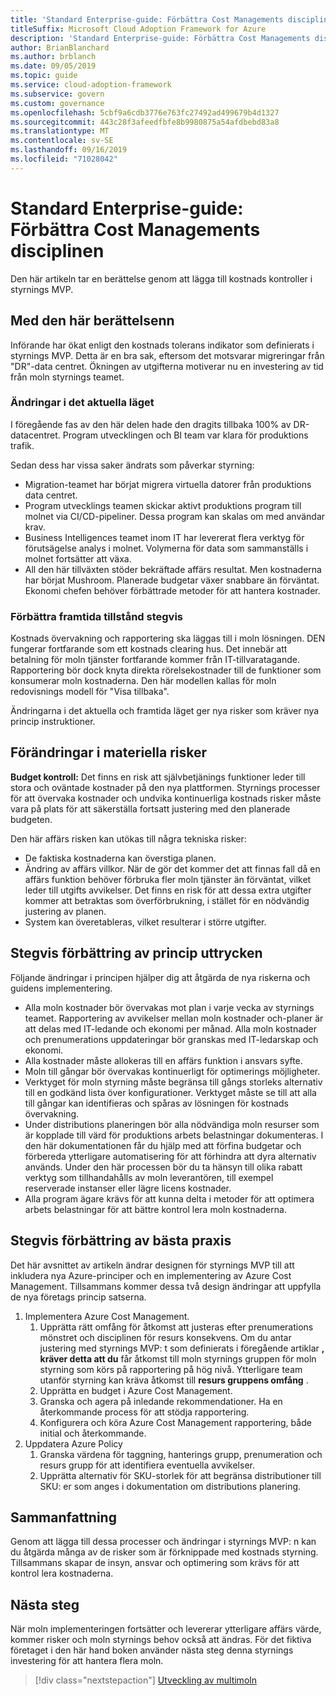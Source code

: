 ```yaml
---
title: 'Standard Enterprise-guide: Förbättra Cost Managements disciplinen'
titleSuffix: Microsoft Cloud Adoption Framework for Azure
description: 'Standard Enterprise-guide: Förbättra Cost Managements disciplinen'
author: BrianBlanchard
ms.author: brblanch
ms.date: 09/05/2019
ms.topic: guide
ms.service: cloud-adoption-framework
ms.subservice: govern
ms.custom: governance
ms.openlocfilehash: 5cbf9a6cdb3776e763fc27492ad499679b4d1327
ms.sourcegitcommit: 443c28f3afeedfbfe8b9980875a54afdbebd83a8
ms.translationtype: MT
ms.contentlocale: sv-SE
ms.lasthandoff: 09/16/2019
ms.locfileid: "71028042"
---
```

# <a name="standard-enterprise-guide-improve-the-cost-management-discipline"></a>Standard Enterprise-guide: Förbättra Cost Managements disciplinen

Den här artikeln tar en berättelse genom att lägga till kostnads kontroller i styrnings MVP.

## <a name="advancing-the-narrative"></a>Med den här berättelsenn

Införande har ökat enligt den kostnads tolerans indikator som definierats i styrnings MVP. Detta är en bra sak, eftersom det motsvarar migreringar från "DR"-data centret. Ökningen av utgifterna motiverar nu en investering av tid från moln styrnings teamet.

### <a name="changes-in-the-current-state"></a>Ändringar i det aktuella läget

I föregående fas av den här delen hade den dragits tillbaka 100% av DR-datacentret. Program utvecklingen och BI team var klara för produktions trafik.

Sedan dess har vissa saker ändrats som påverkar styrning:

- Migration-teamet har börjat migrera virtuella datorer från produktions data centret.
- Program utvecklings teamen skickar aktivt produktions program till molnet via CI/CD-pipeliner. Dessa program kan skalas om med användar krav.
- Business Intelligences teamet inom IT har levererat flera verktyg för förutsägelse analys i molnet. Volymerna för data som sammanställs i molnet fortsätter att växa.
- All den här tillväxten stöder bekräftade affärs resultat. Men kostnaderna har börjat Mushroom. Planerade budgetar växer snabbare än förväntat. Ekonomi chefen behöver förbättrade metoder för att hantera kostnader.

### <a name="incrementally-improve-the-future-state"></a>Förbättra framtida tillstånd stegvis

Kostnads övervakning och rapportering ska läggas till i moln lösningen. DEN fungerar fortfarande som ett kostnads clearing hus. Det innebär att betalning för moln tjänster fortfarande kommer från IT-tillvaratagande. Rapportering bör dock knyta direkta rörelsekostnader till de funktioner som konsumerar moln kostnaderna. Den här modellen kallas för moln redovisnings modell för "Visa tillbaka".

Ändringarna i det aktuella och framtida läget ger nya risker som kräver nya princip instruktioner.

## <a name="changes-in-tangible-risks"></a>Förändringar i materiella risker

**Budget kontroll:** Det finns en risk att självbetjänings funktioner leder till stora och oväntade kostnader på den nya plattformen. Styrnings processer för att övervaka kostnader och undvika kontinuerliga kostnads risker måste vara på plats för att säkerställa fortsatt justering med den planerade budgeten.

Den här affärs risken kan utökas till några tekniska risker:

- De faktiska kostnaderna kan överstiga planen.
- Ändring av affärs villkor. När de gör det kommer det att finnas fall då en affärs funktion behöver förbruka fler moln tjänster än förväntat, vilket leder till utgifts avvikelser. Det finns en risk för att dessa extra utgifter kommer att betraktas som överförbrukning, i stället för en nödvändig justering av planen.
- System kan överetableras, vilket resulterar i större utgifter.

## <a name="incremental-improvement-of-the-policy-statements"></a>Stegvis förbättring av princip uttrycken

Följande ändringar i principen hjälper dig att åtgärda de nya riskerna och guidens implementering.

- Alla moln kostnader bör övervakas mot plan i varje vecka av styrnings teamet. Rapportering av avvikelser mellan moln kostnader och-planer är att delas med IT-ledande och ekonomi per månad. Alla moln kostnader och prenumerations uppdateringar bör granskas med IT-ledarskap och ekonomi.
- Alla kostnader måste allokeras till en affärs funktion i ansvars syfte.
- Moln till gångar bör övervakas kontinuerligt för optimerings möjligheter.
- Verktyget för moln styrning måste begränsa till gångs storleks alternativ till en godkänd lista över konfigurationer. Verktyget måste se till att alla till gångar kan identifieras och spåras av lösningen för kostnads övervakning.
- Under distributions planeringen bör alla nödvändiga moln resurser som är kopplade till värd för produktions arbets belastningar dokumenteras. I den här dokumentationen får du hjälp med att förfina budgetar och förbereda ytterligare automatisering för att förhindra att dyra alternativ används. Under den här processen bör du ta hänsyn till olika rabatt verktyg som tillhandahålls av moln leverantören, till exempel reserverade instanser eller lägre licens kostnader.
- Alla program ägare krävs för att kunna delta i metoder för att optimera arbets belastningar för att bättre kontrol lera moln kostnaderna.

## <a name="incremental-improvement-of-the-best-practices"></a>Stegvis förbättring av bästa praxis

Det här avsnittet av artikeln ändrar designen för styrnings MVP till att inkludera nya Azure-principer och en implementering av Azure Cost Management. Tillsammans kommer dessa två design ändringar att uppfylla de nya företags princip satserna.

1. Implementera Azure Cost Management.
    1. Upprätta rätt omfång för åtkomst att justeras efter prenumerations mönstret och disciplinen för resurs konsekvens. Om du antar justering med styrnings MVP: t som definierats i föregående artiklar **, kräver detta att du** får åtkomst till moln styrnings gruppen för moln styrning som körs på rapportering på hög nivå. Ytterligare team utanför styrning kan kräva åtkomst till **resurs gruppens omfång** .
    1. Upprätta en budget i Azure Cost Management.
    1. Granska och agera på inledande rekommendationer. Ha en återkommande process för att stödja rapportering.
    1. Konfigurera och köra Azure Cost Management rapportering, både initial och återkommande.
2. Uppdatera Azure Policy
    1. Granska värdena för taggning, hanterings grupp, prenumeration och resurs grupp för att identifiera eventuella avvikelser.
    1. Upprätta alternativ för SKU-storlek för att begränsa distributioner till SKU: er som anges i dokumentation om distributions planering.

## <a name="conclusion"></a>Sammanfattning

Genom att lägga till dessa processer och ändringar i styrnings MVP: n kan du åtgärda många av de risker som är förknippade med kostnads styrning. Tillsammans skapar de insyn, ansvar och optimering som krävs för att kontrol lera kostnaderna.

## <a name="next-steps"></a>Nästa steg

När moln implementeringen fortsätter och levererar ytterligare affärs värde, kommer risker och moln styrnings behov också att ändras. För det fiktiva företaget i den här hand boken använder nästa steg denna styrnings investering för att hantera flera moln.

> [!div class="nextstepaction"]
> [Utveckling av multimoln](./multicloud-improvement.md)

